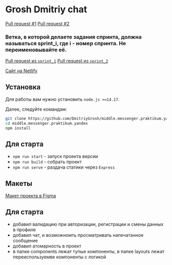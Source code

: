 # Grosh Dmitriy chat

[Pull request #1](https://github.com/DmitriyGrosh/middle.messenger.praktikum.yandex/pull/1)
[Pull request #2](https://github.com/DmitriyGrosh/middle.messenger.praktikum.yandex/pull/2)

### Ветка, в которой делаете задания спринта, должна называться sprint_i, где i - номер спринта. Не переименовывайте её.

[Pull request из `sprint_1`](https://github.com/DmitriyGrosh/middle.messenger.praktikum.yandex/pull/1)
[Pull request из `sprint_2`](https://github.com/DmitriyGrosh/middle.messenger.praktikum.yandex/pull/2)

[Сайт на Netlify](https://classy-torrone-20e766.netlify.app/)

## Установка

Для работы вам нужно установить `node.js >=14.17`.

Далее, следуйте командам:

```bash
git clone https://github.com/DmitriyGrosh/middle.messenger.praktikum.yandex.git
cd middle.messenger.praktikum.yandex
npm install
```

## Для старта

- `npm run start` - запуск проекта версии
- `npm run build` - собрать проект
- `npm run serve` - раздача статики через `Express`


## Макеты 

[Макет проекта в Figma](https://www.figma.com/file/jF5fFFzgGOxQeB4CmKWTiE/Chat_external_link?node-id=0%3A1)

## Для старта
- добавил валидацию при авторизации, регистрации и смены данных в профиле
- добавил чат, и возможномть просматривать напечатанное сообщение
- добавил атомарность в проект
- в папке components лежат тупые компоненты, в папке layouts лежат переиспользуемве компоненты с логикой
